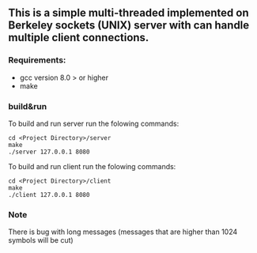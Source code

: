 ## This is a simple multi-threaded implemented on Berkeley sockets (UNIX) server with can handle multiple client connections.

### Requirements:
 - gcc version 8.0 > or higher
 - make

### build&run
To build and run server run the folowing commands:
```
cd <Project Directory>/server
make
./server 127.0.0.1 8080
```

To build and run client run the folowing commands:
```
cd <Project Directory>/client
make
./client 127.0.0.1 8080
```

### Note
There is bug with long messages (messages that are higher than 1024 symbols will be cut)

